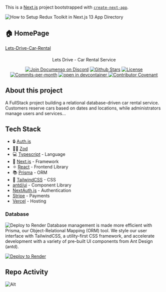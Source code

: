 This is a [Next.js](https://nextjs.org/) project bootstrapped with [`create-next-app`](https://codevoweb.com/wp-content/uploads/2023/03/Setup-and-Use-NextAuth.js-in-Next.js-13-App-Directory.webp?ezimgfmt=ng:webp/ngcb1).

![How to Setup Redux Toolkit in Next.js 13 App Directory](https://codevoweb.com/wp-content/uploads/2023/03/Setup-and-Use-NextAuth.js-in-Next.js-13-App-Directory.webp?ezimgfmt=ng:webp/ngcb1)

## 🏠 HomePage

[Lets-Drive-Car-Rental](https://lets-drive-car-rental-service.vercel.app/)

<p align="center" style="margin-top: 20px">
  <p align="center">
  Lets Drive - Car Rental Service
  <br>
    <!-- <a href="https://documenso.com"><strong>Learn more »</strong></a>
    <br />
    <br />
    <a href="https://documen.so/discord">Discord</a>
    ·
    <a href="https://documenso.com">Website</a>   -->
  </p>
</p>

<p align="center">
   <a href="https://documen.so/discord"><img src="https://img.shields.io/badge/Discord-documen.so/discord-%235865F2" alt="Join Documenso on Discord"></a>
   <a href="https://github.com/documenso/documenso/stargazers"><img src="https://img.shields.io/github/stars/documenso/documenso" alt="Github Stars"></a>
   <a href="https://github.com/documenso/documenso/blob/main/LICENSE"><img src="https://img.shields.io/badge/license-AGPLv3-purple" alt="License"></a>
   <a href="https://github.com/documenso/documenso/pulse"><img src="https://img.shields.io/github/commit-activity/m/documenso/documenso" alt="Commits-per-month"></a>
   <a href="https://vscode.dev/redirect?url=vscode://ms-vscode-remote.remote-containers/cloneInVolume?url=https://github.com/documenso/documenso">
   <img alt="open in devcontainer" src="https://img.shields.io/static/v1?label=Dev%20Containers&message=Enabled&color=blue&logo=visualstudiocode" />
   </a>
   <a href="code_of_conduct.md"><img src="https://img.shields.io/badge/Contributor%20Covenant-2.1-4baaaa.svg" alt="Contributor Covenant"></a>
</p>

>

## About this project

A FullStack project building a relational database-driven car rental service. Customers reserve cars based on dates and locations, while administrators manage users and services...

## Tech Stack

- 🔒 [Auth.js](https://authjs.dev/)
- 🧘‍♂️ [Zod](https://zod.dev/)
- 💻 [Typescript](https://www.typescriptlang.org/) - Language
- 🚀 [Next.js](https://nextjs.org/) - Framework
- ⚛️ [React](https://reactjs.org/) - Frontend Library
- 📚 [Prisma](https://prisma.io/) - ORM
- 🎨 [TailwindCSS](https://tailwindcss.com/) - CSS
- [antd/ui](https://ui.and.com/) - Component Library
- [NextAuth.js](https://next-auth.js.org/) - Authentication
- [Stripe](https://stripe.com/) - Payments
- [Vercel](https://vercel.com) - Hosting

### Database

![Deploy to Render](https://res.cloudinary.com/practicaldev/image/fetch/s--bQKr-Fki--/c_imagga_scale,f_auto,fl_progressive,h_420,q_auto,w_1000/https://dev-to-uploads.s3.amazonaws.com/uploads/articles/d28zk5ipfotdh7oiljng.png)
Database management is made more efficient with Prisma, our Object-Relational Mapping (ORM) tool. We style our user interface with TailwindCSS, a utility-first CSS framework, and accelerate development with a variety of pre-built UI components from Ant Design (antd).

[![Deploy to Render](https://render.com/images/deploy-to-render-button.svg)](https://render.com/deploy?repo=https://github.com/documenso/documenso)

## Repo Activity

![Alt](https://repobeats.axiom.co/api/embed/9a4ce299fc52a4e48328fed4fb9a358337fb20a5.svg 'Repobeats analytics image')
